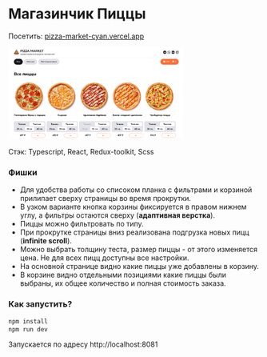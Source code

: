 # Магазинчик Пиццы

Посетить: <a href="https://pizza-market-cyan.vercel.app/">pizza-market-cyan.vercel.app</a>

<img src="https://github.com/lira-bazh/pizza-market/blob/master/screen.png" width="350">

Стэк: Typescript, React, Redux-toolkit, Scss

### Фишки

+ Для удобства работы со списоком планка с фильтрами и корзиной прилипает сверху страницы во время прокрутки.
+ В узком варианте кнопка корзины фиксируется в правом нижнем углу, а фильтры остаются сверху (**адаптивная верстка**).
+ Пиццы можно фильтровать по типу.
+ При прокрутке страницы вниз реализована подгрузка новых пицц (**infinite scroll**).
+ Можно выбрать толщину теста, размер пиццы - от этого изменяется цена. Не для всех пицц доступны все настройки.
+ На основной странице видно какие пиццы уже добавлены в корзину.
+ В корзине видно отдельными позициями какие пиццы были выбраны, их общее количество и полная стоимость заказа.

### Как запустить?
    npm install
    npm run dev
Запускается по адресу http://localhost:8081
